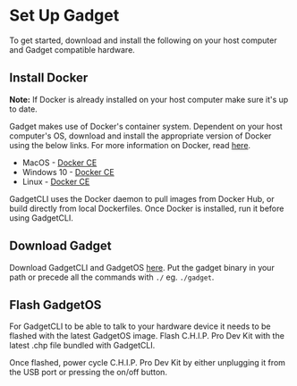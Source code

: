 # Set Up Gadget

To get started, download and install the following on your host computer and Gadget compatible hardware.

## Install Docker

**Note:** If Docker is already installed on your host computer make sure it's up to date.

Gadget makes use of Docker's container system. Dependent on your host computer's OS, download and install the appropriate version of Docker using the below links. For more information on Docker, read [here](https://www.docker.com/).

* MacOS - [Docker CE](https://store.docker.com/search?type=edition&offering=community)
* Windows 10 - [Docker CE](https://store.docker.com/search?type=edition&offering=community)
* Linux - [Docker CE](https://store.docker.com/search?type=edition&offering=community)

GadgetCLI uses the Docker daemon to pull images from Docker Hub, or build directly from local Dockerfiles. Once Docker is installed, run it before using GadgetCLI.

## Download Gadget

Download GadgetCLI and GadgetOS [here](https://github.com/NextThingCo/gadgetcli/releases). Put the gadget binary in your path or precede all the commands with `./` eg. `./gadget`.

## Flash GadgetOS 

For GadgetCLI to be able to talk to your hardware device it needs to be flashed with the latest GadgetOS image. Flash C.H.I.P. Pro Dev Kit with the latest .chp file bundled with GadgetCLI. 

Once flashed, power cycle C.H.I.P. Pro Dev Kit by either unplugging it from the USB port or pressing the on/off button.
